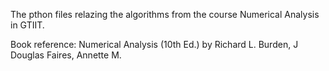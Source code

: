 The pthon files relazing the algorithms from the course Numerical Analysis in GTIIT. 

Book reference: Numerical Analysis (10th Ed.) by Richard L. Burden, J Douglas Faires, Annette M.  
